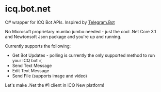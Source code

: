 # icq.bot.net

C# wrapper for ICQ Bot APIs. Inspired by [Telegram.Bot](https://github.com/TelegramBots/Telegram.Bot)

No Microsoft proprietary mumbo jumbo needed - just the cool .Net Core 3.1 and Newtonsoft Json package and you're up and running.

Currently supports the following:
* Get Bot Updates - polling is currently the only supported method to run your ICQ bot :(
* Send Text Message
* Edit Text Message
* Send File (supports image and video)

Let's make .Net the #1 client in ICQ New platform!
